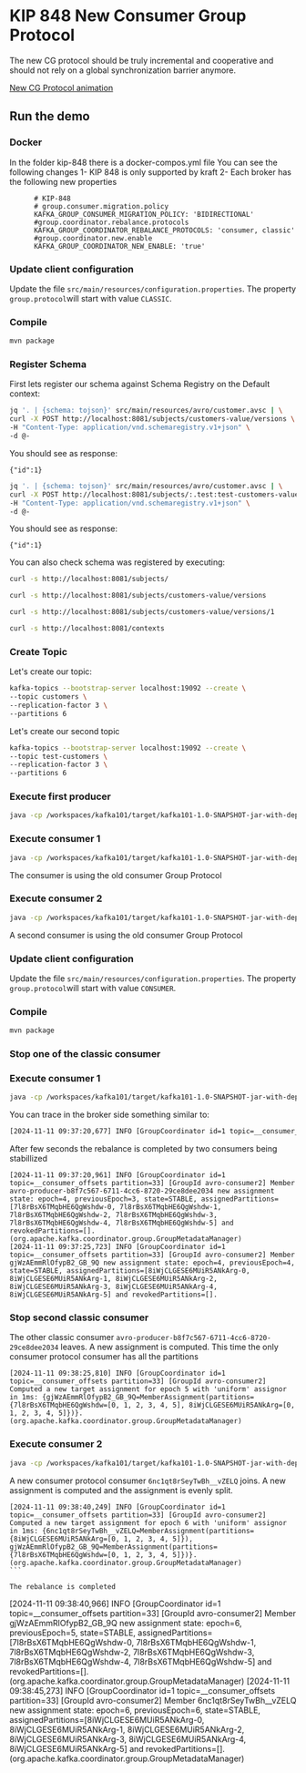 # KIP 848 New Consumer Group Protocol

The new CG protocol should be truly incremental and cooperative and should not rely on a global synchronization barrier anymore. 
 
[New CG Protocol animation](https://www.youtube.com/watch?v=HUm1ZU-ICGo&t=35s)

## Run the demo

### Docker
In the folder kip-848 there is a docker-compos.yml file
You can see the following changes
1- KIP 848 is only supported by kraft
2- Each broker has the following new properties

````
      # KIP-848
      # group.consumer.migration.policy
      KAFKA_GROUP_CONSUMER_MIGRATION_POLICY: 'BIDIRECTIONAL'
      #group.coordinator.rebalance.protocols
      KAFKA_GROUP_COORDINATOR_REBALANCE_PROTOCOLS: 'consumer, classic'
      #group.coordinator.new.enable
      KAFKA_GROUP_COORDINATOR_NEW_ENABLE: 'true'
````

### Update client configuration

Update the file `src/main/resources/configuration.properties`.
The property `group.protocol`will start with value `CLASSIC`.

### Compile

```bash
mvn package
```

### Register Schema

First lets register our schema against Schema Registry on the Default context:

```bash
jq '. | {schema: tojson}' src/main/resources/avro/customer.avsc | \
curl -X POST http://localhost:8081/subjects/customers-value/versions \
-H "Content-Type: application/vnd.schemaregistry.v1+json" \
-d @-
```

You should see as response:

```text
{"id":1}
```

```bash
jq '. | {schema: tojson}' src/main/resources/avro/customer.avsc | \
curl -X POST http://localhost:8081/subjects/:.test:test-customers-value/versions \
-H "Content-Type: application/vnd.schemaregistry.v1+json" \
-d @-
```
You should see as response:

```text
{"id":1}
```


You can also check schema was registered by executing:

```bash
curl -s http://localhost:8081/subjects/
```

```bash
curl -s http://localhost:8081/subjects/customers-value/versions
```

```bash
curl -s http://localhost:8081/subjects/customers-value/versions/1
```

```bash
curl -s http://localhost:8081/contexts
```

### Create Topic

Let's create our topic:

```bash
kafka-topics --bootstrap-server localhost:19092 --create \
--topic customers \
--replication-factor 3 \
--partitions 6
```

Let's create our second topic

```bash
kafka-topics --bootstrap-server localhost:19092 --create \
--topic test-customers \
--replication-factor 3 \
--partitions 6
```

### Execute first producer

```bash
java -cp /workspaces/kafka101/target/kafka101-1.0-SNAPSHOT-jar-with-dependencies.jar io.confluent.csta.kafka101.avro.AvroProducer customers
```

### Execute consumer 1

```bash
java -cp /workspaces/kafka101/target/kafka101-1.0-SNAPSHOT-jar-with-dependencies.jar io.confluent.csta.kafka101.avro.AvroConsumer
```
The consumer is using the old consumer Group Protocol
### Execute consumer 2

```bash
java -cp /workspaces/kafka101/target/kafka101-1.0-SNAPSHOT-jar-with-dependencies.jar io.confluent.csta.kafka101.avro.AvroConsumer
```
A second consumer is using the old consumer Group Protocol

### Update client configuration

Update the file `src/main/resources/configuration.properties`.
The property `group.protocol`will start with value `CONSUMER`.

### Compile

```bash
mvn package
```

### Stop one of the classic consumer

### Execute consumer 1

```bash
java -cp /workspaces/kafka101/target/kafka101-1.0-SNAPSHOT-jar-with-dependencies.jar io.confluent.csta.kafka101.avro.AvroConsumer
```

You can trace in the broker side something similar to:
```bash
[2024-11-11 09:37:20,677] INFO [GroupCoordinator id=1 topic=__consumer_offsets partition=33] [GroupId avro-consumer2] Computed a new target assignment for epoch 4 with 'uniform' assignor in 10ms: {avro-producer-b8f7c567-6711-4cc6-8720-29ce8dee2034=MemberAssignment(partitions={7l8rBsX6TMqbHE6QgWshdw=[0, 1, 2, 3, 4, 5]}), gjWzAEmmRlOfypB2_GB_9Q=MemberAssignment(partitions={8iWjCLGESE6MUiR5ANkArg=[0, 1, 2, 3, 4, 5]})}. (org.apache.kafka.coordinator.group.GroupMetadataManager)
```

After few seconds the rebalance is completed by two consumers being stabillized

````
[2024-11-11 09:37:20,961] INFO [GroupCoordinator id=1 topic=__consumer_offsets partition=33] [GroupId avro-consumer2] Member avro-producer-b8f7c567-6711-4cc6-8720-29ce8dee2034 new assignment state: epoch=4, previousEpoch=3, state=STABLE, assignedPartitions=[7l8rBsX6TMqbHE6QgWshdw-0, 7l8rBsX6TMqbHE6QgWshdw-1, 7l8rBsX6TMqbHE6QgWshdw-2, 7l8rBsX6TMqbHE6QgWshdw-3, 7l8rBsX6TMqbHE6QgWshdw-4, 7l8rBsX6TMqbHE6QgWshdw-5] and revokedPartitions=[]. (org.apache.kafka.coordinator.group.GroupMetadataManager)
[2024-11-11 09:37:25,723] INFO [GroupCoordinator id=1 topic=__consumer_offsets partition=33] [GroupId avro-consumer2] Member gjWzAEmmRlOfypB2_GB_9Q new assignment state: epoch=4, previousEpoch=4, state=STABLE, assignedPartitions=[8iWjCLGESE6MUiR5ANkArg-0, 8iWjCLGESE6MUiR5ANkArg-1, 8iWjCLGESE6MUiR5ANkArg-2, 8iWjCLGESE6MUiR5ANkArg-3, 8iWjCLGESE6MUiR5ANkArg-4, 8iWjCLGESE6MUiR5ANkArg-5] and revokedPartitions=[]. 
````


### Stop second classic consumer

The other classic consumer `avro-producer-b8f7c567-6711-4cc6-8720-29ce8dee2034` leaves. A new assignment is computed. This time the only consumer protocol consumer has all the partitions


````
[2024-11-11 09:38:25,810] INFO [GroupCoordinator id=1 topic=__consumer_offsets partition=33] [GroupId avro-consumer2] Computed a new target assignment for epoch 5 with 'uniform' assignor in 1ms: {gjWzAEmmRlOfypB2_GB_9Q=MemberAssignment(partitions={7l8rBsX6TMqbHE6QgWshdw=[0, 1, 2, 3, 4, 5], 8iWjCLGESE6MUiR5ANkArg=[0, 1, 2, 3, 4, 5]})}. (org.apache.kafka.coordinator.group.GroupMetadataManager)
````
### Execute consumer 2

```bash
java -cp /workspaces/kafka101/target/kafka101-1.0-SNAPSHOT-jar-with-dependencies.jar io.confluent.csta.kafka101.avro.AvroConsumer
```

A new consumer protocol consumer `6nc1qt8rSeyTwBh__vZELQ` joins. A new assignment is computed and the assignment is evenly split.

````
[2024-11-11 09:38:40,249] INFO [GroupCoordinator id=1 topic=__consumer_offsets partition=33] [GroupId avro-consumer2] Computed a new target assignment for epoch 6 with 'uniform' assignor in 1ms: {6nc1qt8rSeyTwBh__vZELQ=MemberAssignment(partitions={8iWjCLGESE6MUiR5ANkArg=[0, 1, 2, 3, 4, 5]}), gjWzAEmmRlOfypB2_GB_9Q=MemberAssignment(partitions={7l8rBsX6TMqbHE6QgWshdw=[0, 1, 2, 3, 4, 5]})}. (org.apache.kafka.coordinator.group.GroupMetadataManager)
```

The rebalance is completed

````
[2024-11-11 09:38:40,966] INFO [GroupCoordinator id=1 topic=__consumer_offsets partition=33] [GroupId avro-consumer2] Member gjWzAEmmRlOfypB2_GB_9Q new assignment state: epoch=6, previousEpoch=5, state=STABLE, assignedPartitions=[7l8rBsX6TMqbHE6QgWshdw-0, 7l8rBsX6TMqbHE6QgWshdw-1, 7l8rBsX6TMqbHE6QgWshdw-2, 7l8rBsX6TMqbHE6QgWshdw-3, 7l8rBsX6TMqbHE6QgWshdw-4, 7l8rBsX6TMqbHE6QgWshdw-5] and revokedPartitions=[]. (org.apache.kafka.coordinator.group.GroupMetadataManager)
[2024-11-11 09:38:45,273] INFO [GroupCoordinator id=1 topic=__consumer_offsets partition=33] [GroupId avro-consumer2] Member 6nc1qt8rSeyTwBh__vZELQ new assignment state: epoch=6, previousEpoch=6, state=STABLE, assignedPartitions=[8iWjCLGESE6MUiR5ANkArg-0, 8iWjCLGESE6MUiR5ANkArg-1, 8iWjCLGESE6MUiR5ANkArg-2, 8iWjCLGESE6MUiR5ANkArg-3, 8iWjCLGESE6MUiR5ANkArg-4, 8iWjCLGESE6MUiR5ANkArg-5] and revokedPartitions=[]. (org.apache.kafka.coordinator.group.GroupMetadataManager)
````